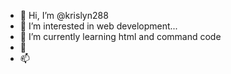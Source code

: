 - 👋 Hi, I’m @krislyn288
- 👀 I’m interested in web development...
- 🌱 I’m currently learning html and command code
- 💞️ 
- 📫 

<!---
krislyn288/krislyn288 is a ✨ special ✨ repository because its `README.md` (this file) appears on your GitHub profile.
You can click the Preview link to take a look at your changes.
--->
